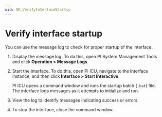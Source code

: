 ```yaml
---
uid: SK_VerifyInterfaceStartup
---
```


# Verify interface startup

You can use the message log to check for proper startup of the interface.

1. Display the message log. To do this, open PI System Management Tools and click **Operation > Message Logs**.

2. Start the interface. To do this, open PI ICU, navigate to the interface instance, and then click **Interface > Start Interactive**.

    PI ICU opens a command window and runs the startup batch (`.bat`) file. The interface logs messages as it attempts to initialize and run.

3. View the log to identify messages indicating success or errors.

4. To stop the interface, close the command window.
